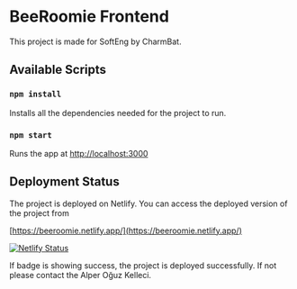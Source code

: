 # BeeRoomie Frontend 

This project is made for SoftEng by CharmBat.

## Available Scripts

### `npm install`

Installs all the dependencies needed for the project to run.

### `npm start`

Runs the app at [http://localhost:3000](http://localhost:3000)

## Deployment Status

The project is deployed on Netlify. You can access the deployed version of the project from

[https://beeroomie.netlify.app/](https://beeroomie.netlify.app/)

[![Netlify Status](https://api.netlify.com/api/v1/badges/11383f71-49bd-4e48-9ca0-e1644ab4ec9e/deploy-status)](https://app.netlify.com/sites/beeroomie/deploys)

If badge is showing success, the project is deployed successfully. If not please contact the Alper Oğuz Kelleci.


